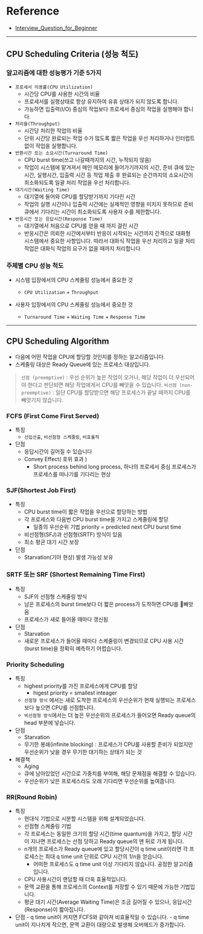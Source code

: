 # Reference

- [ Interview_Question_for_Beginner](https://github.com/JaeYeopHan/Interview_Question_for_Beginner/tree/master/OS#스케줄러)

---

## CPU Scheduling Criteria (성능 척도)

### 알고리즘에 대한 성능평가 기준 5가지

- `프로세서 이용률(CPU Utilization)`
	- 시간당 CPU를 사용한 시간의 비율
	- 프로세서를 실행상태로 항상 유지하여 유휴 상태가 되지 않도록 합니다.
	- 가능하면 입출력(I/O) 중심의 작업보다 프로세서 중심의 작업을 실행해야 합니다.
- `처리율(Throughput)`
	- 시간당 처리한 작업의 비율
	- 단위 시간당 완료되는 작업 수가 많도록 짧은 작업을 우선 처리하거나 인터럽트 없이 작업을 실행합니다.
- `반환시간 또는 소요시간(Turnaround Time)`
	- CPU burst time(쓰고 나갈때까지의 시간, 누적되지 않음)
	- 작업이 시스템에 맡겨져서 메인 메모리에 들어가기까지의 시간, 준비 큐에 있는 시간, 실행시간, 입출력 시간 등 작업 제출 후 완료되는 순간까지의 소요시간이 최소화되도록 일괄 처리 작업을 우선 처리합니다.
- `대기시간(Waiting Time)`
	- 대기열에 들어와 CPU를 할당받기까지 기다린 시간
	- 작업의 실행 시간이나 입출력 시간에는 실제적인 영향을 미치지 못하므로 준비 큐에서 기다리는 시간이 최소화되도록 사용자 수를 제한합니다.
- `반응시간 또는 응답시간(Response Time)`
	- 대기열에서 처음으로 CPU를 얻을 때 까지 걸린 시간
	- 반응시간은 의뢰한 시간에서부터 반응이 시작되는 시간까지 간격으로 대화형 시스템에서 중요한 사항입니다. 따라서 대화식 작업을 우선 처리하고 일괄 처리 작업은 대화식 작업의 요구가 없을 때까지 처리합니다

### 주체별 CPU 성능 척도

- 시스템 입장에서의 CPU 스케줄링 성능에서 중요한 것
	- `CPU Utilization`  + `Throughput`

- 사용자 입장에서의 CPU 스케줄링 성능에서 중요한 것
	- `Turnaround Time` + `Waiting Time` + `Response Time`

---

## CPU Scheduling Algorithm

- 다음에 어떤 작업을 CPU에 할당할 것인지를 정하는 알고리즘입니다.
- 스케줄링 대상은 Ready Queue에 있는 프로세스 대상입니다.

> `선점 (preemptive)` : 우선 순위가 높은 작업이 오거나, 해당 작업이 더 우선되어야 한다고 판단되면 해당 작업에게서 CPU를 빼앗을 수 있습니다.
> `비선점 (non-preemptive)` : 일단 CPU를 할당받으면 해당 프로세스가 끝날 때까지 CPU를 빼앗기지 않습니다.

### FCFS (First Come First Served)

- 특징
	- `선입선출`,  `비선점형 스케줄링`,  `비효율적`
- 단점
	- 응답시간이 길어질 수 있습니다
	- Convey Effect( 호위 효과 )
		- Short process behind long process, 하나의 프로세서 중심 프로세스가 프로세스를 떠나기를 기다리는 현상


### SJF(Shortest Job First)

- 특징
	- CPU burst time이 짧은 작업을 우선으로 할당하는 방법
	- 각 프로세스와 다음번 CPU burst time을 가지고 스케줄링에 할당
		- 일종의 우선순위 기법 priority = predicted next CPU burst time
	- 비선점형(SFJ)과 선점형(SRTF) 방식이 있음
	- 최소 평균 대기 시간 보장
- 단점
	- Starvation(기아 현상) 발생 가능성 보유

### SRTF 또는 SRF (Shortest Remaining Time First)

- 특징
	- SJF의 선점형 스케줄링 방식
	- 남은 프로세스의 burst time보다 더 짧은 process가 도착하면 CPU를 빼앗음
	- 프로세스가 새로 들어올 때마다 갱신됨
- 단점
	- Starvation
	- 새로운 프로세스가 들어올 때마다 스케줄링이 변경되므로 CPU 사용 시간(burst time)을 정확히 예측하기 어렵습니다.

### Priority Scheduling

- 특징
	- highest priority를 가진 프로세스에게 CPU를 할당
		- higest priority = smallest inteager
	- `선점형 방식` 에서는 새로 도착한 프로세스의 우선순위가 현재 실행되는 프로세스보다 높으면 CPU를 선점합니다.
	- `비선점형 방식`에서는 더 높은 우선순위의 프로세스가 들어오면 Ready queue의 head 부분에 넣습니다.
- 단점
	- Starvation
	- 무기한 봉쇄(infinite blocking) : 프로세스가 CPU를 사용할 준비가 되었지만 우선순위가 낮을 경우 무기한 대기하는 상태가 되는 것
- 해결책
	- Aging
	-  큐에 남아있었던 시간으로 가중치를 부여해, 해당 문제점을 해결할 수 있습니다.
	- 우선순위가 낮은 프로세스라도 오래 기다리면 우선순위를 높여줍니다.


### RR(Round Robin)

- 특징
	- 현대식 기법으로 시분할 시스템을 위해 설계되었습니다.
	- 선점형 스케줄링 기법
	- 각 프로세스는 동일한 크기의 할당 시간(time quantum)을 가지고, 할당 시간이 지나면 프로세스는 선점 당하고 Ready queue의 맨 뒤로 가게 됩니다.
	- n개의 프로세스가 Ready queue에 있고 할당시간이 q time unit이라면 각 프로세스는 최대 q time unit 단위로 CPU 시간의 1/n을 얻습니다.
		- 어떠한 프로세스도 q time unit 이상 기다리지 않습니다. 공정한 알고리즘입니다.
	- CPU 사용시간이 랜덤할 때 더욱 효율적입니다.
	- 문맥 교환을 통해 프로세스의 Context를 저장할 수 있기 때문에 가능한 기법입니다.
	- 평균 대기 시간(Average Waiting Time)은 조금 길어질 수 있으나, 응답시간(Response)이 짧아집니다.
- 단점
		- q time unit이 커지면 FCFS와 같아져 비효율적일 수 있습니다.
		- q time unit이 지나치게 작으면, 문맥 교환이 대량으로 발생해 오버헤드가 증가합니다.
